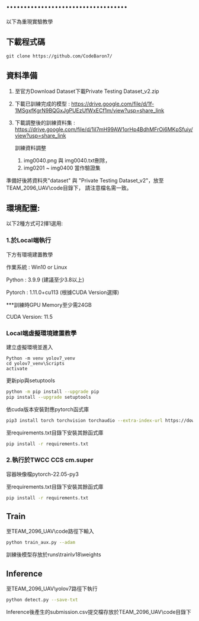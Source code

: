 # ...................................

以下為重現實驗教學

## 下載程式碼
```
git clone https://github.com/CodeBaron7/
```

## 資料準備

1. 至官方Download Dataset下載Private Testing Dataset_v2.zip
2. 下載已訓練完成的模型 :  https://drive.google.com/file/d/1f-1MSgxfKgrN9BQGxJgPUEzUfWxECf1m/view?usp=share_link
3. 下載調整後的訓練資料集 : https://drive.google.com/file/d/1iI7mH99AW1orHp4BdhMFrOi6MKpSfuiy/view?usp=share_link
      
      訓練資料調整
      1. img0040.png 與 img0040.txt刪除，
      2. img0201 ~ img0400 當作驗證集

準備好後將資料夾"dataset" 與 "Private Testing Dataset_v2"，放至TEAM_2096_UAV\code目錄下，
請注意檔名需一致。

## 環境配置:

   以下2種方式可2擇1選用:

### 1.於Local端執行
   下方有環境建置教學
   
   作業系統 : Win10 or Linux
   
   Python : 3.9.9         (建議至少3.8以上)
   
   Pytorch : 1.11.0+cu113 (根據CUDA Version選擇)
   
   ***訓練時GPU Memory至少需24GB
   
   CUDA Version: 11.5

### Local端虛擬環境建置教學
   建立虛擬環境並進入
```
Python -m venv yolov7_venv
cd yolov7_venv\Scripts
activate
```
   更新pip與setuptools
```sh
python -m pip install --upgrade pip
pip install --upgrade setuptools
```
   依cuda版本安裝對應pytorch函式庫
```sh
pip3 install torch torchvision torchaudio --extra-index-url https://download.pytorch.org/whl/cu113
```
   至requirements.txt目錄下安裝其餘函式庫
```sh
pip install -r requirements.txt
```

### 2.執行於TWCC CCS cm.super
      
   容器映像檔pytorch-22.05-py3
  
   至requirements.txt目錄下安裝其餘函式庫
```sh
pip install -r requirements.txt
```

## Train
   至TEAM_2096_UAV\code路徑下輸入  
```sh
python train_aux.py --adam
```
   訓練後模型存放於runs\train\v18\weights

## Inference
   至TEAM_2096_UAV\yolov7路徑下執行
```sh
python detect.py --save-txt
```
Inference後產生的submission.csv提交檔存放於TEAM_2096_UAV\code目錄下


